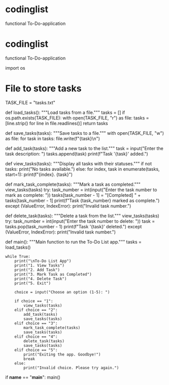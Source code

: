 # codinglist
functional To-Do-application 
# codinglist
functional To-Do-application 

import os

# File to store tasks
TASK_FILE = "tasks.txt"

def load_tasks():
    """Load tasks from a file."""
    tasks = []
    if os.path.exists(TASK_FILE):
        with open(TASK_FILE, "r") as file:
            tasks = [line.strip() for line in file.readlines()]
    return tasks

def save_tasks(tasks):
    """Save tasks to a file."""
    with open(TASK_FILE, "w") as file:
        for task in tasks:
            file.write(f"{task}\n")

def add_task(tasks):
    """Add a new task to the list."""
    task = input("Enter the task description: ")
    tasks.append(task)
    print(f"Task '{task}' added.")

def view_tasks(tasks):
    """Display all tasks with their statuses."""
    if not tasks:
        print("No tasks available.")
    else:
        for index, task in enumerate(tasks, start=1):
            print(f"{index}. {task}")

def mark_task_complete(tasks):
    """Mark a task as completed."""
    view_tasks(tasks)
    try:
        task_number = int(input("Enter the task number to mark as complete: "))
        tasks[task_number - 1] = "[Completed] " + tasks[task_number - 1]
        print(f"Task {task_number} marked as complete.")
    except (ValueError, IndexError):
        print("Invalid task number.")

def delete_task(tasks):
    """Delete a task from the list."""
    view_tasks(tasks)
    try:
        task_number = int(input("Enter the task number to delete: "))
        task = tasks.pop(task_number - 1)
        print(f"Task '{task}' deleted.")
    except (ValueError, IndexError):
        print("Invalid task number.")

def main():
    """Main function to run the To-Do List app."""
    tasks = load_tasks()

    while True:
        print("\nTo-Do List App")
        print("1. View Tasks")
        print("2. Add Task")
        print("3. Mark Task as Completed")
        print("4. Delete Task")
        print("5. Exit")

        choice = input("Choose an option (1-5): ")

        if choice == "1":
            view_tasks(tasks)
        elif choice == "2":
            add_task(tasks)
            save_tasks(tasks)
        elif choice == "3":
            mark_task_complete(tasks)
            save_tasks(tasks)
        elif choice == "4":
            delete_task(tasks)
            save_tasks(tasks)
        elif choice == "5":
            print("Exiting the app. Goodbye!")
            break
        else:
            print("Invalid choice. Please try again.")

if __name__ == "__main__":
    main()
